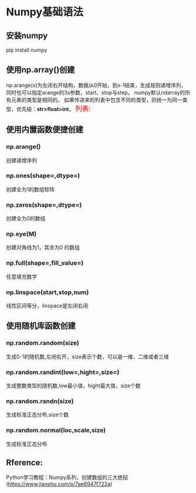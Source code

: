 # Numpy基础语法

## 安装numpy
pip install numpy


## 使用np.array()创建
np.arange(x)为左闭右开结构，数据从0开始，到x-1结束，生成规则递增序列，同时也可以指定arange的3s参数，start、stop与step。
numpy默认ndarray的所有元素的类型是相同的。
如果传进来的列表中包含不同的类型，则统一为同一类型，优先级：**str>float>int**。 <font size=4 color=red>列表:</font>

## 使用内置函数便捷创建

### np.arange()
创建递增序列

### np.ones(shape=,dtype=)
创建全为1的数组矩阵

### np.zeros(shape=,dtype=)
创建全为0的数组

### np.eye(M)
创建对角线为1，其余为0 的数组

### np.full(shape=,fill_value=)
任意填充数字

### np.linspace(start,stop,num)
线性区间等分，linspace是左闭右闭

## 使用随机库函数创建

### np.random.random(size)
生成0-1的随机数,左闭右开，size表示个数，可以是一维、二维或者三维

### np.random.randint(low=,hight=,size=)
生成整数类型的随机数,low最小值，hight最大值，size个数

### np.random.randn(size)
生成标准正态分布,size个数

### np.random.normal(loc,scale,size)
生成标准正态分布


## Rference:
Python学习教程：Numpy系列，创建数组的三大绝招 (https://www.jianshu.com/p/7ae6947f722a)
